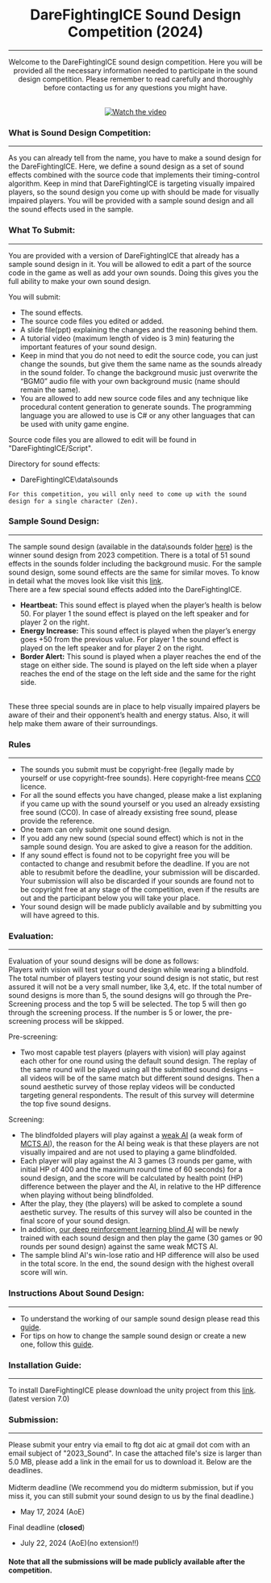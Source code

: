 

# <div align ="center"> DareFightingICE Sound Design Competition (2024) </div>
----
<div align = "center"> Welcome to the DareFightingICE sound design competition. Here you will be provided all the necessary information needed to participate in the sound design competition. Please remember to read carefully and thoroughly before contacting us for any questions you might have. </div>
<br>
<div align = "center">

[![Watch the video](https://img.youtube.com/vi/IojUrlXibvk/0.jpg)](https://www.youtube.com/watch?v=IojUrlXibvk) 

</div>

### What is Sound Design Competition:
----
As you can already tell from the name, you have to make a sound design for the DareFightingICE. Here, we define a sound design as a set of sound effects combined with the source code that implements their timing-control algorithm. Keep in mind that DareFightingICE is targeting visually impaired players, so the sound design you come up with should be made for visually impaired players. You will be provided with a sample sound design and all the sound effects used in the sample. 


### What To Submit:
---
You are provided with a version of DareFightingICE that already has a sample sound design in it. You will be allowed to edit a part of the source code in the game as well as add your own sounds. Doing this gives you the full ability to make your own sound design. 

You will submit:
- The sound effects.
- The source code files you edited or added.
-  A slide file(ppt) explaining the changes and the reasoning behind them. 
-  A tutorial video (maximum length of video is 3 min) featuring the important features of your sound design.
-  Keep in mind that you do not need to edit the source code, you can just change the sounds, but give them the same name as the sounds already in the sound folder. To change the background music just overwrite the “BGM0” audio file with your own background music (name should remain the same). 
-  You are allowed to add new source code files and any technique like procedural content generation to generate sounds. The programming language you are allowed to use is C# or any other languages that can be used with unity game engine. <br>

Source code files you are allowed to edit will be found in "DareFightingICE/Script". <br>

Directory for sound effects:
-	DareFightingICE\data\sounds <br>
~~~
For this competition, you will only need to come up with the sound design for a single character (Zen).
~~~

### Sample Sound Design:
---
The sample sound design (available in the data\sounds folder [here](https://github.com/TeamFightingICE/FightingICE/releases/download/v6.0.1/resources-6.0.1.zip)) is the winner sound design from 2023 competition. There is a total of 51 sound effects in the sounds folder including the background music. For the sample sound design, some sound effects are the same for similar moves. To know in detail what the moves look like visit this [link](https://www.ice.ci.ritsumei.ac.jp/~ftgaic/ZEN_action_animations.htm).<br>
There are a few special sound effects added into the DareFightingICE.
-	<b>Heartbeat:</b> This sound effect is played when the player’s health is below 50. For player 1 the sound effect is played on the left speaker and for player 2 on the right.
-	<b>Energy Increase:</b> This sound effect is played when the player’s energy goes +50 from the previous value. For player 1 the sound effect is played on the left speaker and for player 2 on the right.
-	<b>Border Alert:</b> This sound is played when a player reaches the end of the stage on either side. The sound is played on the left side when a player reaches the end of the stage on the left side and the same for the right side.
<br>
These three special sounds are in place to help visually impaired players be aware of their and their opponent’s health and energy status. Also, it will help make them aware of their surroundings.


### Rules
---
- The sounds you submit must be copyright-free (legally made by yourself or use copyright-free sounds). Here copyright-free means [CC0](https://creativecommons.org/share-your-work/public-domain/cc0/) licence.
- For all the sound effects you have changed, please make a list explaning if you came up with the sound yourself or you used an already exsisting free sound (CC0). In case of already exsisting free sound, please provide the reference. 
- One team can only submit one sound design.
- If you add any new sound (special sound effect) which is not in the sample sound design. You are asked to give a reason for the addition.
- If any sound effect is found not to be copyright free you will be contacted to change and resubmit before the deadline. If you are not able to resubmit before the deadline, your submission will be discarded. Your submission will also be discarded if your sounds are found not to be copyright free at any stage of the competition, even if the results are out and the participant below you will take your place. 
- Your sound design will be made publicly available and by submitting you will have agreed to this.

### Evaluation:
---
Evaluation of your sound designs will be done as follows: <br>
Players with vision will test your sound design while wearing a blindfold. The total number of players testing your sound design is not static, but rest assured it will not be a very small number, like 3,4, etc. If the total number of sound designs is more than 5, the sound designs will go through the Pre-Screening process and the top 5 will be selected. The top 5 will then go through the screening process. If the number is 5 or lower, the pre-screening process will be skipped.<br>

Pre-screening:
- Two most capable test players (players with vision) will play against each other for one round using the default sound design. The replay of the same round will be played using all the submitted sound designs – all videos will be of the same match but different sound designs. Then a sound aesthetic survey of those replay videos will be conducted targeting general respondents. The result of this survey will determine the top five sound designs.

Screening:
- The blindfolded players will play against a [weak AI](../SampleAI/MctsAi23i) (a weak form of [MCTS AI](http://www.ice.ci.ritsumei.ac.jp/~ftgaic/Downloadfiles/2018_Sample_AIs.zip)), the reason for the AI being weak is that these players are not visually impaired and are not used to playing a game blindfolded.
- Each player will play against the AI 3 games (3 rounds per game, with initial HP of 400 and the maximum round time of 60 seconds) for a sound design, and the score will be calculated by health point (HP) difference between the player and the AI, in relative to the HP difference when playing without being blindfolded.
- After the play, they (the players) will be asked to complete a sound aesthetic survey. The results of this survey will also be counted in the final score of your sound design.
-  In addition, [our deep reinforcement learning blind AI](../SampleAI/BlindAI) will be newly trained with each sound design and then play the game (30 games or 90 rounds per sound design) against the same weak MCTS AI.
-  The sample blind AI's win-lose ratio and HP difference will also be used in the total score. In the end, the sound design with the highest overall score will win. <br>


### Instructions About Sound Design:
---
- To understand the working of our sample sound design please read this [guide](https://github.com/TeamFightingICE/FightingICE/blob/e5e132d055675472700ca101470c14ea2742735d/DareFightingICE/Sound/Guides/Instructions%20on%20Sound%20Design.pdf).
- For tips on how to change the sample sound design or create a new one, follow this [guide](https://github.com/TeamFightingICE/FightingICE/blob/a746f8800954afbb4148f940f9495bf3b353d8cc/DareFightingICE/Sound/Guides/Instructions%20and%20Tips.pdf).

### Installation Guide:
---
To install DareFightingICE please download the unity project from this [link](https://www.ice.ci.ritsumei.ac.jp/~ftgaic/index-2.html). (latest version 7.0)


### Submission:
---
Please submit your entry via email to ftg dot aic at gmail dot com with an email subject of "2023_Sound". In case the attached file's size is larger than 5.0 MB, please add a link in the email for us to download it. Below are the deadlines.<br>
<br>
Midterm deadline (We recommend you do midterm submission, but if you miss it, you can still submit your sound design to us by the final deadline.) <br>
- May 17, 2024 (AoE)

Final deadline (**closed**)
- July 22, 2024 (AoE)(no extension!!)

#### Note that all the submissions will be made publicly available after the competition.








